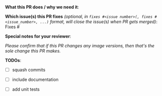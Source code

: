 <!-- If this is your first PR, welcome! Please make sure you read the [contributing guidelines](../CONTRIBUTING.md#contributing-a-patch). -->
<!-- please add an icon to the title of this PR and delete this line and similar ones -->
<!-- the icon will be either ⚠️ (:warning:, major or breaking changes), ✨ (:sparkles:, feature additions), 🐛 (:bug:, patches and bugfixes), 📖 (:book:, documentation or proposals), or 🌱 (:seedling:, minor or other) -->

**What this PR does / why we need it**:

**Which issue(s) this PR fixes** *(optional, in `fixes #<issue number>(, fixes #<issue_number>, ...)` format, will close the issue(s) when PR gets merged)*:
Fixes #

**Special notes for your reviewer**:

_Please confirm that if this PR changes any image versions, then that's the sole change this PR makes._

**TODOs**:

- [ ] squash commits
- [ ] include documentation
- [ ] add unit tests

